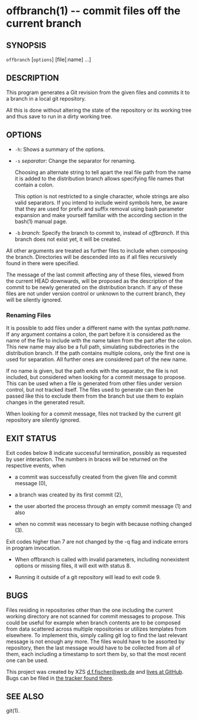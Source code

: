 offbranch(1) -- commit files off the current branch
===================================================

## SYNOPSIS

`offbranch` [`options`] [file[:name] ...]


## DESCRIPTION

This program generates a Git revision from the given files and commits it to a branch in a local git repository.

All this is done without altering the state of the repository or its working tree and thus save to run in a dirty working tree.


## OPTIONS

  - `-h`:
    Shows a summary of the options.

  - `-s` _separator_:
    Change the separator for renaming.

    Choosing an alternate string to tell apart the real file path from the name it is added to the distribution branch allows specifying file names that contain a colon.

    This option is not restricted to a single character, whole strings are also valid separators. If you intend to include weird symbols here, be aware that they are used for prefix and suffix removal using bash parameter expansion and make yourself familiar with the according section in the bash(1) manual page.

  - `-b` _branch_:
    Specify the branch to commit to, instead of _offbranch_. If this branch does not exist yet, it will be created.

All other arguments are treated as further files to include when composing the branch. Directories will be descended into as if all files recursively found in there were specified.

The message of the last commit affecting any of these files, viewed from the current HEAD downwards, will be proposed as the description of the commit to be newly generated on the distribution branch. If any of these files are not under version control or unknown to the current branch, they will be silently ignored.


### Renaming Files

It is possible to add files under a different name with the syntax _path:name_. If any argument contains a colon, the part before it is considered as the name of the file to include with the name taken from the part after the colon. This new name may also be a full path, simulating subdirectories in the distribution branch. If the path contains multiple colons, only the first one is used for separation. All further ones are considered part of the new name.

If no name is given, but the path ends with the separator, the file is not included, but considered when looking for a commit message to propose. This can be used when a file is generated from other files under version control, but not tracked itself. The files used to generate can then be passed like this to exclude them from the branch but use them to explain changes in the generated result.

When looking for a commit message, files not tracked by the current git repository are silently ignored.


## EXIT STATUS

Exit codes below 8 indicate successful termination, possibly as requested by user interaction. The numbers in braces will be returned on the respective events, when

  - a commit was successfully created from the given file and commit message (0),

  - a branch was created by its first commit (2),

  - the user aborted the process through an empty commit message (1) and also

  - when no commit was necessary to begin with because nothing changed (3).

Exit codes higher than 7 are not changed by the -q flag and indicate errors in program invocation.

  - When offbranch is called with invalid parameters, including nonexistent options or missing files, it will exit with status 8.

  - Running it outside of a git repository will lead to exit code 9.


## BUGS

Files residing in repositories other than the one including the current working directory are not scanned for commit messages to propose. This could be useful for example when branch contents are to be composed from data scattered across multiple repositories or utilizes templates from elsewhere. To implement this, simply calling git log to find the last relevant message is not enough any more. The files would have to be assorted by repository, then the last message would have to be collected from all of them, each including a timestamp to sort them by, so that the most recent one can be used.

This project was created by XZS <d.f.fischer@web.de> and [lives at GitHub](http://github.com/dffischer/makepkg-expanded). Bugs can be filed in [the tracker found there](http://github.com/dffischer/makepkg-expanded/issues).


## SEE ALSO

git(1).

